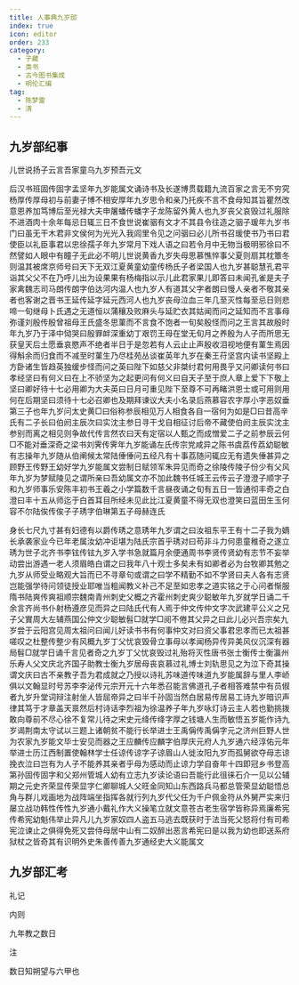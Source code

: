 ```yaml
---
title: 人事典九岁部
index: true
icon: editor
order: 233
category:
  - 子藏
  - 类书
  - 古今图书集成
  - 明伦汇编
tag:
  - 陈梦雷
  - 清
---
```


## 九岁部纪事

儿世说扬子云言吾家童乌九岁预吾元文  

后汉书班固传固字孟坚年九岁能属文诵诗书及长遂博贯载籍九流百家之言无不穷究杨厚传厚母初与前妻子博不相安厚年九岁思令和亲乃托疾不言不食母知其旨瞿然改意恩养加笃博后至光禄大夫申屠蟠传蟠字子龙陈留外黄人也九岁丧父哀毁过礼服除不进酒肉十余年每忌日辄三日不食世说崔骃有文才不其县令往造之骃子瑗年九岁书门曰虽无干木君非文侯何为光光入我闾里令见之问骃曰必儿所书召瑗使书乃书曰君使臣以礼臣事君以忠徐孺子年九岁常月下戏人语之曰若令月中无物当极明邪徐曰不然譬如人眼中有瞳子无此必不明儿世说黄香九岁失母思慕憔悴事父夏则扇其枕簟冬则温其被席京师号曰天下无双江夏黄童幼童传杨氏子者梁国人也九岁甚聪慧孔君平诣其父父不在乃呼儿出为设果果有杨梅指以示儿此君家果儿即答曰未闻孔雀是夫子家禽魏志司马朗传朗字伯达河内温人也九岁人有道其父字者朗曰慢人亲者不敬其亲者也客谢之晋书王延传延字延元西河人也九岁丧母泣血三年几至灭性每至忌日则悲啼一旬继母卜氏遇之无道恒以蒲穰及败麻头与延贮衣其姑闻而问之延知而不言事母弥谨刘殷传殷曾祖母王氏盛冬思菫而不言食不饱者一旬矣殷怪而问之王言其故殷时年九岁乃于泽中恸哭曰殷罪衅深重幼丁艰罚王母在堂无旬月之养殷为人子而所思无获皇天后土愿垂哀愍声不绝者半日于是忽若有人云止止声殷收泪视地便有菫生焉因得斛余而归食而不减至时菫生乃尽桂苑丛谈崔英年九岁在秦王苻坚宫内读书坚殿上方卧诸生皆趋英独缓步怪而问之英曰陛下如慈父非桀纣君何用畏乎又问卿读何书曰孝经坚曰有何义曰在上不骄坚为之起更问有何义曰自天子至于庶人章上爱下下敬上坚曰卿好待十七必用卿为大夫英曰日月可重见陛下至尊不可再睹洪恩士或可用则用何在后期坚曰须待十七必召卿也及期拜谏议大夫小名录后燕慕容农字厚小字恶奴垂第三子也年九岁问太史黄□曰俗称参辰相见万人相食各自一宿何为如是□曰昔高辛氏有二子长曰伯阏主辰次曰实沈主参日寻干戈自相征讨后帝不藏使伯阏主辰实沈主参别而离之相见则争故代传言然农曰天有定宿以人甄之而成憎爱二子之前参辰云何□不能对垂深奇之梁书刘霁传霁年九岁能诵左氏传宗党咸异之陈书虞荔传荔幼聪敏有志操年九岁随从伯阐候太常陆倕倕问五经凡有十事荔随问辄应无有遗失倕甚异之顾野王传野王幼好学九岁能属文尝制日赋领军朱异见而奇之徐陵传陵子份少有父风年九岁为梦赋陵见之谓所亲曰吾幼属文亦不加此魏书任城王云传云子澄澄子顺字子和九岁师事乐安陈丰初书王羲之小学篇数千言昼夜诵之旬有五日一皆通彻丰奇之白澄曰丰十五从师迄于白首耳目所经未见此比江夏黄童不得无双也澄笑曰蓝田生玉何容不尔陆俟传俟子子琇字伯琳第五子母赫连氏  

身长七尺九寸甚有妇德有以爵传琇之意琇年九岁谓之曰汝祖东平王有十二子我为嫡长承袭家业今已年老属汝幼冲讵堪为陆氏宗首乎琇对曰苟非斗力何患童稚奇之遂立琇为世子北齐书李铉传铉九岁入学书急就篇月余便通周书李贤传贤幼有志节不妄举动尝出游遇一老人须眉皓白谓之曰我年八十观士多矣未有如卿者必为台牧卿其勉之九岁从师受业略观大旨而已不寻章句或谓之曰学不精勤不如不学贤曰夫人各有志贤岂能强学待问领徒授业耶唯当粗闻教义补己不足至如忠孝之道实铭之于心问者惭服隋书陆爽传爽祖顺宗魏南青州刺史父概之齐霍州刺史爽少聪敏年九岁就学日诵二千余言齐尚书仆射杨遵彦见而异之曰陆氏代有人焉于仲文传仲文字次武建平公义之兄子父實周大左辅燕国公仲文少聪敏髫□就学□阅不倦其父异之曰此儿必兴吾宗矣九岁尝于云阳宫见周太祖问曰闻儿好读书书有何事仲文对曰资父事君忠孝而已太祖甚嗟叹之杜整传整少有风概九岁丁父忧哀毁骨立事母以孝闻杨异传异美风仪沉深有器局髫□就学日诵千言见者奇之九岁丁父忧哀毁过礼殆将灭性唐书张士衡传士衡瀛州乐寿人父文庆北齐国子助教士衡九岁居母丧哀慕过礼博士刘轨思见之为泣下奇其操谓文庆曰古不亲教子吾为君成就之乃授以诗礼苏味道传味道九岁能属辞与里人李峤俱以文翰显时号苏李李泌传元宗开元十六年悉召能言佛道孔子者相答难禁中有员俶者九岁升堂词辩注射坐人皆屈帝异之曰半千孙固当然白居易传居易工诗九岁暗识声律其笃于才章盖天禀然后村诗话李烈祖为徐温养子年九岁咏灯诗云主人若也勤挑拨敢向尊前不尽心徐不复常儿待之宋史元绛传绛字厚之钱塘人生而敏悟五岁能作诗九岁谒荆南太守试以三题上诸朝贫不能行长举进士王禹偁传禹偁字元之济州巨野人世为农家九岁能文毕士安见而器之王应麟传应麟字伯厚庆元府人九岁通六经淳佑元年举进士历江西制置使翰林学士任谅传谅字子谅眉山人徙汝阳九岁而孤舅欲夺母志谅挽衣泣曰岂有为人子不能养其亲者乎母为感动而止谅力学自奋年十四即冠乡书登高第孙固传固字和父郑州管城人幼有立志九岁读论语曰吾能行此徂徕石介一见以公辅期之元史齐荣显传荣显字仁卿聊城人父旺金同知山东西路兵马都总管荣显幼聪悟总角与群儿戏画地为战阵端坐指挥各就行列九岁代父任为千户佩金符从外舅严实来归屡立战功韩性传性九岁通小戴礼作大义操笔立就文意苍古老生宿学皆称异焉廉希宪传希宪幼魁伟举止异凡儿九岁家奴四人盗五马逃去既获时于法当死父怒将付有司希宪泣谏止之俱得免死又尝侍母居中山有二奴醉出恶言希宪曰是以我为幼也即送系府狱杖之皆奇其有识明外史朱善传善九岁通经史大义能属文  

## 九岁部汇考

礼记  

内则  

九年教之数日  

注  

数日知朔望与六甲也  

